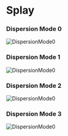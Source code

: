 # Splay

### Dispersion Mode 0
![DispersionMode0](/Splay/DispersionMode0)

### Dispersion Mode 1
![DispersionMode0](/Splay/DispersionMode1)

### Dispersion Mode 2
![DispersionMode0](/Splay/DispersionMode2)

### Dispersion Mode 3
![DispersionMode0](/Splay/DispersionMode3)
